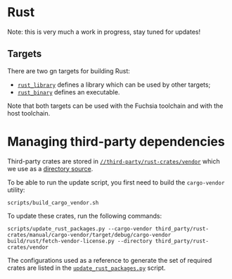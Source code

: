 Rust
====

Note: this is very much a work in progress, stay tuned for updates!


## Targets

There are two gn targets for building Rust:
- [`rust_library`][target-library] defines a library which can be used by other
targets;
- [`rust_binary`][target-binary] defines an executable.

Note that both targets can be used with the Fuchsia toolchain and with the host
toolchain.


# Managing third-party dependencies

Third-party crates are stored in [`//third-party/rust-crates/vendor`][3p-crates]
which we use as a [directory source][source-replacement].

To be able to run the update script, you first need to build the
`cargo-vendor` utility:
```
scripts/build_cargo_vendor.sh
```

To update these crates, run the following commands:
```
scripts/update_rust_packages.py --cargo-vendor third_party/rust-crates/manual/cargo-vendor/target/debug/cargo-vendor
build/rust/fetch-vendor-license.py --directory third_party/rust-crates/vendor
```
The configurations used as a reference to generate the set of required crates
are listed in the [`update_rust_packages.py`][update-script] script.


[target-library]: https://fuchsia.googlesource.com/build/+/master/rust/rust_library.gni "Rust library"
[target-binary]: https://fuchsia.googlesource.com/build/+/master/rust/rust_binary.gni "Rust binary"
[3p-crates]: https://fuchsia.googlesource.com/third_party/rust-crates/+/master/vendor "Third-party crates"
[source-replacement]: http://doc.crates.io/source-replacement.html "Source replacement"
[update-script]: https://fuchsia.googlesource.com/scripts/+/master/update_rust_packages.py "Update script"
